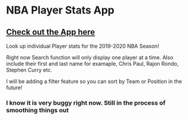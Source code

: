 
# NBA Player Stats App

## [Check out the App here](https://eager-brown-f8c19d.netlify.com/)
 
Look up individual Player stats for the 2019-2020 NBA Season!

Right now Search function will only display one player at a time.
Also include their first and last name for examaple, Chris Paul, Rajon Rondo, Stephen Curry etc.

I will be adding a filter feature so you can sort by Team or Position in the future!

### I know it is very buggy right now. Still in the process of smoothing things out
